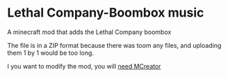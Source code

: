 # Lethal Company-Boombox music
A minecraft mod that adds the Lethal Company boombox

The file is in a ZIP format because there was toom any files, and uploading them 1 by 1 would be too long.

I you want to modify the mod, you will [need MCreator](https://mcreator.net/)
